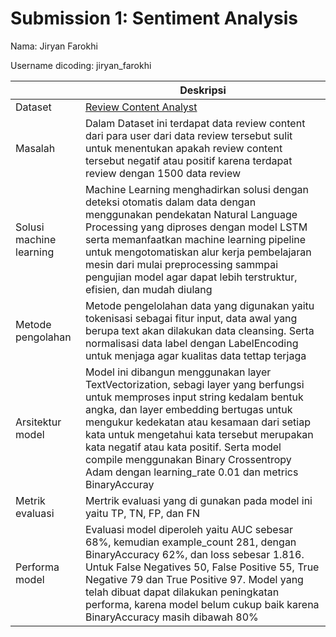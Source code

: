 # Submission 1: Sentiment Analysis 
Nama: Jiryan Farokhi

Username dicoding: jiryan_farokhi

| | Deskripsi |
| ----------- | ----------- |
| Dataset | [Review Content Analyst](https://www.kaggle.com/competitions/internal-selection-satria-data)|
| Masalah | Dalam Dataset ini terdapat data review content dari para user dari data review tersebut sulit untuk menentukan apakah review content tersebut negatif atau positif karena terdapat review dengan 1500 data review |
| Solusi machine learning | Machine Learning menghadirkan solusi dengan deteksi otomatis dalam data dengan menggunakan pendekatan Natural Language Processing yang diproses dengan model LSTM serta memanfaatkan machine learning pipeline untuk mengotomatiskan alur kerja pembelajaran mesin dari mulai preprocessing sammpai pengujian model agar dapat lebih terstruktur, efisien, dan mudah diulang  |
| Metode pengolahan | Metode pengelolahan data yang digunakan yaitu tokenisasi sebagai fitur input, data awal yang berupa text akan dilakukan data cleansing. Serta normalisasi data label dengan LabelEncoding untuk menjaga agar kualitas data tettap terjaga |
| Arsitektur model | Model ini dibangun menggunakan layer TextVectorization, sebagi layer yang berfungsi untuk memproses input string kedalam bentuk angka, dan layer embedding bertugas untuk mengukur kedekatan atau kesamaan dari setiap kata untuk mengetahui kata tersebut merupakan kata negatif atau kata positif. Serta model compile menggunakan Binary Crossentropy Adam dengan learning_rate 0.01 dan metrics BinaryAccuray |
| Metrik evaluasi | Mertrik evaluasi yang di gunakan pada model ini yaitu TP, TN, FP, dan FN |
| Performa model | Evaluasi model diperoleh yaitu AUC sebesar 68%, kemudian example_count 281, dengan BinaryAccuracy 62%, dan loss sebesar 1.816. Untuk False Negatives 50, False Positive 55, True Negative 79 dan True Positive 97. Model yang telah dibuat dapat dilakukan peningkatan performa, karena model belum cukup baik karena BinaryAccuracy masih dibawah 80% |
